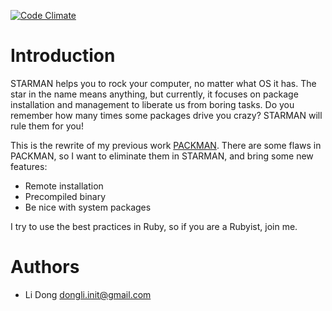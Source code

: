 [![Code Climate](https://codeclimate.com/github/dongli/starman/badges/gpa.svg)](https://codeclimate.com/github/dongli/starman)

# Introduction

STARMAN helps you to rock your computer, no matter what OS it has. The star in the name means anything, but currently, it focuses on package installation and management to liberate us from boring tasks. Do you remember how many times some packages drive you crazy? STARMAN will rule them for you!

This is the rewrite of my previous work [PACKMAN](https://github.com/dongli/packman). There are some flaws in PACKMAN, so I want to eliminate them in STARMAN, and bring some new features:

- Remote installation
- Precompiled binary
- Be nice with system packages

I try to use the best practices in Ruby, so if you are a Rubyist, join me.

# Authors

- Li Dong <dongli.init@gmail.com>
